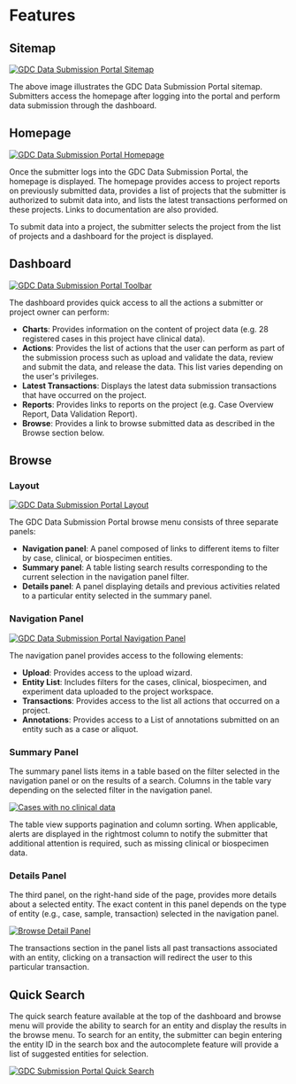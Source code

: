 # Features

## Sitemap

[![GDC Data Submission Portal Sitemap](images/GDC_Submission_Sitemap.png)](images/GDC_Submission_Sitemap.png "Click to see the full image.")

The above image illustrates the GDC Data Submission Portal sitemap. Submitters access the homepage after logging into the portal and perform data submission through the dashboard.

## Homepage

[![GDC Data Submission Portal Homepage](images/GDC_Submission_Homepage.png)](images/GDC_Submission_Homepage.png "Click to see the full image.")

Once the submitter logs into the GDC Data Submission Portal, the homepage is displayed. The homepage provides access to project reports on previously submitted data, provides a list of projects that the submitter is authorized to submit data into, and lists the latest transactions performed on these projects. Links to documentation are also provided. 

To submit data into a project, the submitter selects the project from the list of projects and a dashboard for the project is displayed. 

## Dashboard

[![GDC Data Submission Portal Toolbar](images/GDC_Submission_Dashboard.png)](images/GDC_Submission_Dashboard.png "Click to see the full image.")

The dashboard provides quick access to all the actions a submitter or project owner can perform:

* __Charts__: Provides information on the content of project data (e.g. 28 registered cases in this project have clinical data).
* __Actions__: Provides the list of actions that the user can perform as part of the submission process such as upload and validate the data, review and submit the data, and release the data. This list varies depending on the user's privileges.
* __Latest Transactions__: Displays the latest data submission transactions that have occurred on the project.
* __Reports__: Provides links to reports on the project (e.g. Case Overview Report, Data Validation Report).
* __Browse__: Provides a link to browse submitted data as described in the Browse section below.

## Browse

### Layout

[![GDC Data Submission Portal Layout](images/GDC_Submission_Portal_Layout.png)](images/GDC_Submission_Portal_Layout.png "Click to see the full image.")

The GDC Data Submission Portal browse menu consists of three separate panels:

* __Navigation panel__: A panel composed of links to different items to filter by case, clinical, or biospecimen entities.
* __Summary panel__: A table listing search results corresponding to the current selection in the navigation panel filter.
* __Details panel__: A panel displaying details and previous activities related to a particular entity selected in the summary panel.


### Navigation Panel

[![GDC Data Submission Portal Navigation Panel](images/GDC_Submission_Navigation.png)](images/GDC_Submission_Navigation.png "Click to see the full image.")

The navigation panel provides access to the following elements:

* __Upload__: Provides access to the upload wizard. 
* __Entity List__: Includes filters for the cases, clinical, biospecimen, and experiment data uploaded to the project workspace.
* __Transactions__: Provides access to the list all actions that occurred on a project.
* __Annotations__: Provides access to a List of annotations submitted on an entity such as a case or aliquot.

### Summary Panel

The summary panel lists items in a table based on the filter selected in the navigation panel or on the results of a search. Columns in the table vary depending on the selected filter in the navigation panel.

[![Cases with no clinical data](images/GDC_Submission_Cases_with_no_Clinical_Data.png)](images/GDC_Submission_Cases_with_no_Clinical_Data.png "Click to see the full image.")

The table view supports pagination and column sorting. When applicable, alerts are displayed in the rightmost column to notify the submitter that additional attention is required, such as missing clinical or biospecimen data.

### Details Panel

The third panel, on the right-hand side of the page, provides more details about a selected entity. The exact content in this panel depends on the type of entity (e.g., case, sample, transaction) selected in the navigation panel.

[![Browse Detail Panel](images/GDC_Submission_Details_Panel.png)](images/GDC_Submission_Details_Panel.png "Click to see the full image.")

The transactions section in the panel lists all past transactions associated with an entity, clicking on a transaction will redirect the user to this particular transaction.

## Quick Search

The quick search feature available at the top of the dashboard and browse menu will provide the ability to search for an entity and display the results in the browse menu. To search for an entity, the submitter can begin entering the entity ID in the search box and the autocomplete feature will provide a list of suggested entities for selection.

[![GDC Submission Portal Quick Search](images/GDC_Submission_Quick_Search.png)](images/GDC_Submission_Quick_Search.png "Click to see the full image.")

